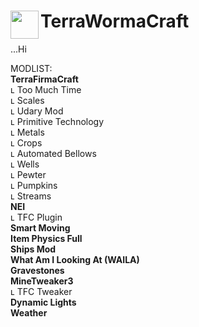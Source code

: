 # <img src="https://emojipedia-us.s3.dualstack.us-west-1.amazonaws.com/thumbs/160/apple/81/bug_1f41b.png" width="45" align="left"> TerraWormaCraft<br>

...Hi<br>

MODLIST:<br>
**TerraFirmaCraft**<br>
  ʟ Too Much Time<br>
  ʟ Scales<br>
  ʟ Udary Mod<br>
  ʟ Primitive Technology<br>
  ʟ Metals<br>
  ʟ Crops<br>
  ʟ Automated Bellows<br>
  ʟ Wells<br>
  ʟ Pewter<br>
  ʟ Pumpkins<br>
  ʟ Streams<br>
**NEI**<br>
  ʟ TFC Plugin<br>
**Smart Moving**<br>
**Item Physics Full**<br>
**Ships Mod**<br>
**What Am I Looking At (WAILA)**<br>
**Gravestones**<br>
**MineTweaker3**<br>
  ʟ TFC Tweaker<br>
**Dynamic Lights**<br>
**Weather**<br>

